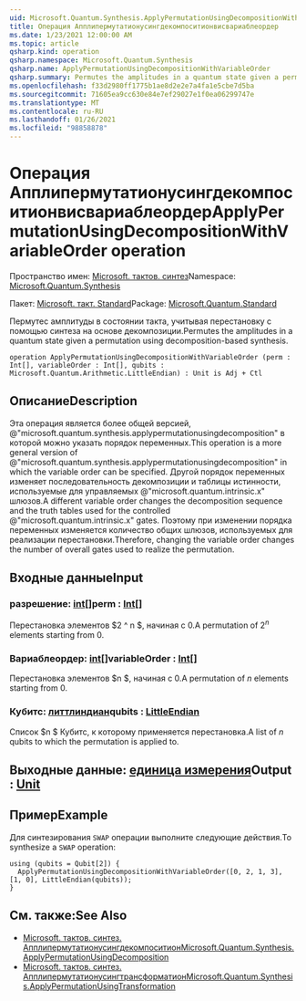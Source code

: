 ```yaml
---
uid: Microsoft.Quantum.Synthesis.ApplyPermutationUsingDecompositionWithVariableOrder
title: Операция Апплипермутатионусингдекомпоситионвисвариаблеордер
ms.date: 1/23/2021 12:00:00 AM
ms.topic: article
qsharp.kind: operation
qsharp.namespace: Microsoft.Quantum.Synthesis
qsharp.name: ApplyPermutationUsingDecompositionWithVariableOrder
qsharp.summary: Permutes the amplitudes in a quantum state given a permutation using decomposition-based synthesis.
ms.openlocfilehash: f33d2980ff1775b1ae8d2e2e7a4fa1e5cbe7d5ba
ms.sourcegitcommit: 71605ea9cc630e84e7ef29027e1f0ea06299747e
ms.translationtype: MT
ms.contentlocale: ru-RU
ms.lasthandoff: 01/26/2021
ms.locfileid: "98858878"
---
```

# <a name="applypermutationusingdecompositionwithvariableorder-operation"></a><span data-ttu-id="1809e-102">Операция Апплипермутатионусингдекомпоситионвисвариаблеордер</span><span class="sxs-lookup"><span data-stu-id="1809e-102">ApplyPermutationUsingDecompositionWithVariableOrder operation</span></span>

<span data-ttu-id="1809e-103">Пространство имен: [Microsoft. тактов. синтез](xref:Microsoft.Quantum.Synthesis)</span><span class="sxs-lookup"><span data-stu-id="1809e-103">Namespace: [Microsoft.Quantum.Synthesis](xref:Microsoft.Quantum.Synthesis)</span></span>

<span data-ttu-id="1809e-104">Пакет: [Microsoft. такт. Standard](https://nuget.org/packages/Microsoft.Quantum.Standard)</span><span class="sxs-lookup"><span data-stu-id="1809e-104">Package: [Microsoft.Quantum.Standard](https://nuget.org/packages/Microsoft.Quantum.Standard)</span></span>


<span data-ttu-id="1809e-105">Пермутес амплитуды в состоянии такта, учитывая перестановку с помощью синтеза на основе декомпозиции.</span><span class="sxs-lookup"><span data-stu-id="1809e-105">Permutes the amplitudes in a quantum state given a permutation using decomposition-based synthesis.</span></span>

```qsharp
operation ApplyPermutationUsingDecompositionWithVariableOrder (perm : Int[], variableOrder : Int[], qubits : Microsoft.Quantum.Arithmetic.LittleEndian) : Unit is Adj + Ctl
```


## <a name="description"></a><span data-ttu-id="1809e-106">Описание</span><span class="sxs-lookup"><span data-stu-id="1809e-106">Description</span></span>

<span data-ttu-id="1809e-107">Эта операция является более общей версией, @"microsoft.quantum.synthesis.applypermutationusingdecomposition" в которой можно указать порядок переменных.</span><span class="sxs-lookup"><span data-stu-id="1809e-107">This operation is a more general version of @"microsoft.quantum.synthesis.applypermutationusingdecomposition" in which the variable order can be specified.</span></span> <span data-ttu-id="1809e-108">Другой порядок переменных изменяет последовательность декомпозиции и таблицы истинности, используемые для управляемых @"microsoft.quantum.intrinsic.x" шлюзов.</span><span class="sxs-lookup"><span data-stu-id="1809e-108">A different variable order changes the decomposition sequence and the truth tables used for the controlled @"microsoft.quantum.intrinsic.x" gates.</span></span>  <span data-ttu-id="1809e-109">Поэтому при изменении порядка переменных изменяется количество общих шлюзов, используемых для реализации перестановки.</span><span class="sxs-lookup"><span data-stu-id="1809e-109">Therefore, changing the variable order changes the number of overall gates used to realize the permutation.</span></span>

## <a name="input"></a><span data-ttu-id="1809e-110">Входные данные</span><span class="sxs-lookup"><span data-stu-id="1809e-110">Input</span></span>

### <a name="perm--int"></a><span data-ttu-id="1809e-111">разрешение: [int](xref:microsoft.quantum.lang-ref.int)[]</span><span class="sxs-lookup"><span data-stu-id="1809e-111">perm : [Int](xref:microsoft.quantum.lang-ref.int)[]</span></span>

<span data-ttu-id="1809e-112">Перестановка элементов $2 ^ n $, начиная с 0.</span><span class="sxs-lookup"><span data-stu-id="1809e-112">A permutation of $2^n$ elements starting from 0.</span></span>


### <a name="variableorder--int"></a><span data-ttu-id="1809e-113">Вариаблеордер: [int](xref:microsoft.quantum.lang-ref.int)[]</span><span class="sxs-lookup"><span data-stu-id="1809e-113">variableOrder : [Int](xref:microsoft.quantum.lang-ref.int)[]</span></span>

<span data-ttu-id="1809e-114">Перестановка элементов $n $, начиная с 0.</span><span class="sxs-lookup"><span data-stu-id="1809e-114">A permutation of $n$ elements starting from 0.</span></span>


### <a name="qubits--littleendian"></a><span data-ttu-id="1809e-115">Кубитс: [литтлиндиан](xref:Microsoft.Quantum.Arithmetic.LittleEndian)</span><span class="sxs-lookup"><span data-stu-id="1809e-115">qubits : [LittleEndian](xref:Microsoft.Quantum.Arithmetic.LittleEndian)</span></span>

<span data-ttu-id="1809e-116">Список $n $ Кубитс, к которому применяется перестановка.</span><span class="sxs-lookup"><span data-stu-id="1809e-116">A list of $n$ qubits to which the permutation is applied to.</span></span>



## <a name="output--unit"></a><span data-ttu-id="1809e-117">Выходные данные: [единица измерения](xref:microsoft.quantum.lang-ref.unit)</span><span class="sxs-lookup"><span data-stu-id="1809e-117">Output : [Unit](xref:microsoft.quantum.lang-ref.unit)</span></span>



## <a name="example"></a><span data-ttu-id="1809e-118">Пример</span><span class="sxs-lookup"><span data-stu-id="1809e-118">Example</span></span>

<span data-ttu-id="1809e-119">Для синтезирования `SWAP` операции выполните следующие действия.</span><span class="sxs-lookup"><span data-stu-id="1809e-119">To synthesize a `SWAP` operation:</span></span>

```qsharp
using (qubits = Qubit[2]) {
  ApplyPermutationUsingDecompositionWithVariableOrder([0, 2, 1, 3], [1, 0], LittleEndian(qubits));
}
```

## <a name="see-also"></a><span data-ttu-id="1809e-120">См. также:</span><span class="sxs-lookup"><span data-stu-id="1809e-120">See Also</span></span>

- [<span data-ttu-id="1809e-121">Microsoft. тактов. синтез. Апплипермутатионусингдекомпоситион</span><span class="sxs-lookup"><span data-stu-id="1809e-121">Microsoft.Quantum.Synthesis.ApplyPermutationUsingDecomposition</span></span>](xref:Microsoft.Quantum.Synthesis.ApplyPermutationUsingDecomposition)
- [<span data-ttu-id="1809e-122">Microsoft. тактов. синтез. Апплипермутатионусингтрансформатион</span><span class="sxs-lookup"><span data-stu-id="1809e-122">Microsoft.Quantum.Synthesis.ApplyPermutationUsingTransformation</span></span>](xref:Microsoft.Quantum.Synthesis.ApplyPermutationUsingTransformation)
